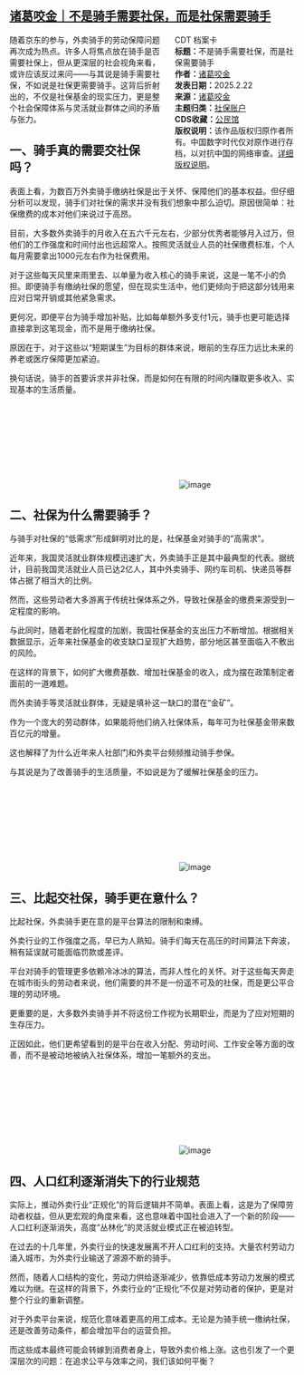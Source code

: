 <!--1740349868000-->
[诸葛咬金｜不是骑手需要社保，而是社保需要骑手](https://chinadigitaltimes.net/chinese/716038.html)
------

<div style="width:42%;float:right;padding-left:20px;"><div class="su-spoiler su-spoiler-style-fancy su-spoiler-icon-chevron-circle" data-scroll-offset="0" data-anchor-in-url="no"><div class="su-spoiler-title" tabindex="0" role="button"><span class="su-spoiler-icon"></span>CDT 档案卡</div><div class="su-spoiler-content su-u-clearfix su-u-trim"><strong>标题：</strong>不是骑手需要社保，而是社保需要骑手<br><strong>作者：</strong><a href="https://chinadigitaltimes.net/space/诸葛咬金" target="_blank">诸葛咬金</a><br><strong>发表日期：</strong>2025.2.22<br><strong>来源：</strong><a href="https://archive.ph/Xx9DP" target="_blank">诸葛咬金</a><br><strong>主题归类：</strong><a href="https://chinadigitaltimes.net/space/社保账户" target="_blank">社保账户</a><br><strong>CDS收藏：</strong><a href="https://chinadigitaltimes.net/space/%E5%85%AC%E6%B0%91%E9%A6%86" target="_blank" rel="noopener">公民馆</a><br><strong>版权说明：</strong>该作品版权归原作者所有。中国数字时代仅对原作进行存档，以对抗中国的网络审查。<a href="https://chinadigitaltimes.net/chinese/copyright">详细版权说明</a>。</div></div></div><p>随着京东的参与，外卖骑手的劳动保障问题再次成为热点。许多人将焦点放在骑手是否需要社保上，但从更深层的社会视角来看，或许应该反过来问——与其说是骑手需要社保，不如说是社保更需要骑手。这背后折射出的，不仅是社保基金的现实压力，更是整个社会保障体系与灵活就业群体之间的矛盾与张力。</p><h2><strong>一、骑手真的需要交社保吗？</strong></h2><p>表面上看，为数百万外卖骑手缴纳社保是出于关怀、保障他们的基本权益。但仔细分析可以发现，骑手们对社保的需求并没有我们想象中那么迫切。原因很简单：社保缴费的成本对他们来说过于高昂。</p><p>目前，大多数外卖骑手的月收入在五六千元左右，少部分优秀者能够月入过万，但他们的工作强度和时间付出也远超常人。按照灵活就业人员的社保缴费标准，个人每月需要拿出1000元左右作为社保费用。</p><p>对于这些每天风里来雨里去、以单量为收入核心的骑手来说，这是一笔不小的负担。即便骑手有缴纳社保的愿望，但在现实生活中，他们更倾向于把这部分钱用来应对日常开销或其他紧急需求。</p><p>更何况，即便平台为骑手增加补贴，比如每单额外多支付1元，骑手也更可能选择直接拿到这笔现金，而不是用于缴纳社保。</p><p>原因在于，对于这些以“短期谋生”为目标的群体来说，眼前的生存压力远比未来的养老或医疗保障更加紧迫。</p><p>换句话说，骑手的首要诉求并非社保，而是如何在有限的时间内赚取更多收入、实现基本的生活质量。</p><p><img decoding="async" src="data:image/svg+xml,%3Csvg%20xmlns='http://www.w3.org/2000/svg'%20viewBox='0%200%200%200'%3E%3C/svg%3E" alt="image" data-lazy-src="https://keep.cdt.media/assets/images/6/9/69c80212/66a92687.png"><noscript><img decoding="async" src="https://keep.cdt.media/assets/images/6/9/69c80212/66a92687.png" alt="image"></noscript></p><h2><strong>二、社保为什么需要骑手？</strong></h2><p>与骑手对社保的“低需求”形成鲜明对比的是，社保基金对骑手的“高需求”。</p><p>近年来，我国灵活就业群体规模迅速扩大，外卖骑手正是其中最典型的代表。据统计，目前我国灵活就业人员已达2亿人，其中外卖骑手、网约车司机、快递员等群体占据了相当大的比例。</p><p>然而，这些劳动者大多游离于传统社保体系之外，导致社保基金的缴费来源受到一定程度的影响。</p><p>与此同时，随着老龄化程度的加剧，我国社保基金的支出压力不断增加。根据相关数据显示，近年来社保基金的收支缺口呈现扩大趋势，部分地区甚至面临入不敷出的风险。</p><p>在这样的背景下，如何扩大缴费基数、增加社保基金的收入，成为摆在政策制定者面前的一道难题。</p><p>而外卖骑手等灵活就业群体，无疑是填补这一缺口的潜在“金矿”。</p><p>作为一个庞大的劳动群体，如果能将他们纳入社保体系，每年可为社保基金带来数百亿元的增量。</p><p>这也解释了为什么近年来人社部门和外卖平台频频推动骑手参保。</p><p>与其说是为了改善骑手的生活质量，不如说是为了缓解社保基金的压力。</p><p><img decoding="async" src="data:image/svg+xml,%3Csvg%20xmlns='http://www.w3.org/2000/svg'%20viewBox='0%200%200%200'%3E%3C/svg%3E" alt="image" data-lazy-src="https://keep.cdt.media/assets/images/6/9/69c80212/f1faaab0.png"><noscript><img decoding="async" src="https://keep.cdt.media/assets/images/6/9/69c80212/f1faaab0.png" alt="image"></noscript></p><h2><strong>三、比起交社保，骑手更在意什么？</strong></h2><p>比起社保，外卖骑手更在意的是平台算法的限制和束缚。</p><p>外卖行业的工作强度之高，早已为人熟知。骑手们每天在高压的时间算法下奔波，稍有延误就可能面临罚款或差评。</p><p>平台对骑手的管理更多依赖冷冰冰的算法，而非人性化的关怀。对于这些每天奔走在城市街头的劳动者来说，他们需要的并不是一份遥不可及的社保，而是更公平合理的劳动环境。</p><p>更重要的是，大多数外卖骑手并不将这份工作视为长期职业，而是为了应对短期的生存压力。</p><p>正因如此，他们更希望看到的是平台在收入分配、劳动时间、工作安全等方面的改善，而不是被动地被纳入社保体系，增加一笔额外的支出。</p><p><img decoding="async" src="data:image/svg+xml,%3Csvg%20xmlns='http://www.w3.org/2000/svg'%20viewBox='0%200%200%200'%3E%3C/svg%3E" alt="image" data-lazy-src="https://keep.cdt.media/assets/images/6/9/69c80212/91c6682c.png"><noscript><img decoding="async" src="https://keep.cdt.media/assets/images/6/9/69c80212/91c6682c.png" alt="image"></noscript></p><h2><strong>四、人口红利逐渐消失下的行业规范</strong></h2><p>实际上，推动外卖行业“正规化”的背后逻辑并不简单。表面上看，这是为了保障劳动者权益，但从更宏观的角度来看，这也意味着中国社会进入了一个新的阶段——人口红利逐渐消失，高度“丛林化”的灵活就业模式正在被迫转型。</p><p>在过去的十几年里，外卖行业的快速发展离不开人口红利的支持。大量农村劳动力涌入城市，为外卖行业输送了源源不断的骑手。</p><p>然而，随着人口结构的变化，劳动力供给逐渐减少，依靠低成本劳动力发展的模式难以为继。在这样的背景下，外卖行业的“正规化”不仅是对劳动者的保护，更是对整个行业的重新调整。</p><p>对于外卖平台来说，规范化意味着更高的用工成本。无论是为骑手统一缴纳社保，还是改善劳动条件，都会增加平台的运营负担。</p><p>而这些成本最终可能会转嫁到消费者身上，导致外卖价格上涨。这也引发了一个更深层次的问题：在追求公平与效率之间，我们该如何平衡？</p><div class="addtoany_share_save_container addtoany_content addtoany_content_bottom"><div class="a2a_kit a2a_kit_size_32 addtoany_list" data-a2a-url="https://chinadigitaltimes.net/chinese/716038.html" data-a2a-title="诸葛咬金｜不是骑手需要社保，而是社保需要骑手"><a class="a2a_button_facebook" href="https://www.addtoany.com/add_to/facebook?linkurl=https%3A%2F%2Fchinadigitaltimes.net%2Fchinese%2F716038.html&amp;linkname=%E8%AF%B8%E8%91%9B%E5%92%AC%E9%87%91%EF%BD%9C%E4%B8%8D%E6%98%AF%E9%AA%91%E6%89%8B%E9%9C%80%E8%A6%81%E7%A4%BE%E4%BF%9D%EF%BC%8C%E8%80%8C%E6%98%AF%E7%A4%BE%E4%BF%9D%E9%9C%80%E8%A6%81%E9%AA%91%E6%89%8B" title="Facebook" rel="nofollow noopener" target="_blank"></a><a class="a2a_button_twitter" href="https://www.addtoany.com/add_to/twitter?linkurl=https%3A%2F%2Fchinadigitaltimes.net%2Fchinese%2F716038.html&amp;linkname=%E8%AF%B8%E8%91%9B%E5%92%AC%E9%87%91%EF%BD%9C%E4%B8%8D%E6%98%AF%E9%AA%91%E6%89%8B%E9%9C%80%E8%A6%81%E7%A4%BE%E4%BF%9D%EF%BC%8C%E8%80%8C%E6%98%AF%E7%A4%BE%E4%BF%9D%E9%9C%80%E8%A6%81%E9%AA%91%E6%89%8B" title="Twitter" rel="nofollow noopener" target="_blank"></a><a class="a2a_button_telegram" href="https://www.addtoany.com/add_to/telegram?linkurl=https%3A%2F%2Fchinadigitaltimes.net%2Fchinese%2F716038.html&amp;linkname=%E8%AF%B8%E8%91%9B%E5%92%AC%E9%87%91%EF%BD%9C%E4%B8%8D%E6%98%AF%E9%AA%91%E6%89%8B%E9%9C%80%E8%A6%81%E7%A4%BE%E4%BF%9D%EF%BC%8C%E8%80%8C%E6%98%AF%E7%A4%BE%E4%BF%9D%E9%9C%80%E8%A6%81%E9%AA%91%E6%89%8B" title="Telegram" rel="nofollow noopener" target="_blank"></a><a class="a2a_button_reddit" href="https://www.addtoany.com/add_to/reddit?linkurl=https%3A%2F%2Fchinadigitaltimes.net%2Fchinese%2F716038.html&amp;linkname=%E8%AF%B8%E8%91%9B%E5%92%AC%E9%87%91%EF%BD%9C%E4%B8%8D%E6%98%AF%E9%AA%91%E6%89%8B%E9%9C%80%E8%A6%81%E7%A4%BE%E4%BF%9D%EF%BC%8C%E8%80%8C%E6%98%AF%E7%A4%BE%E4%BF%9D%E9%9C%80%E8%A6%81%E9%AA%91%E6%89%8B" title="Reddit" rel="nofollow noopener" target="_blank"></a><a class="a2a_button_whatsapp" href="https://www.addtoany.com/add_to/whatsapp?linkurl=https%3A%2F%2Fchinadigitaltimes.net%2Fchinese%2F716038.html&amp;linkname=%E8%AF%B8%E8%91%9B%E5%92%AC%E9%87%91%EF%BD%9C%E4%B8%8D%E6%98%AF%E9%AA%91%E6%89%8B%E9%9C%80%E8%A6%81%E7%A4%BE%E4%BF%9D%EF%BC%8C%E8%80%8C%E6%98%AF%E7%A4%BE%E4%BF%9D%E9%9C%80%E8%A6%81%E9%AA%91%E6%89%8B" title="WhatsApp" rel="nofollow noopener" target="_blank"></a><a class="a2a_button_email" href="https://www.addtoany.com/add_to/email?linkurl=https%3A%2F%2Fchinadigitaltimes.net%2Fchinese%2F716038.html&amp;linkname=%E8%AF%B8%E8%91%9B%E5%92%AC%E9%87%91%EF%BD%9C%E4%B8%8D%E6%98%AF%E9%AA%91%E6%89%8B%E9%9C%80%E8%A6%81%E7%A4%BE%E4%BF%9D%EF%BC%8C%E8%80%8C%E6%98%AF%E7%A4%BE%E4%BF%9D%E9%9C%80%E8%A6%81%E9%AA%91%E6%89%8B" title="Email" rel="nofollow noopener" target="_blank"></a><a class="a2a_button_copy_link" href="https://www.addtoany.com/add_to/copy_link?linkurl=https%3A%2F%2Fchinadigitaltimes.net%2Fchinese%2F716038.html&amp;linkname=%E8%AF%B8%E8%91%9B%E5%92%AC%E9%87%91%EF%BD%9C%E4%B8%8D%E6%98%AF%E9%AA%91%E6%89%8B%E9%9C%80%E8%A6%81%E7%A4%BE%E4%BF%9D%EF%BC%8C%E8%80%8C%E6%98%AF%E7%A4%BE%E4%BF%9D%E9%9C%80%E8%A6%81%E9%AA%91%E6%89%8B" title="Copy Link" rel="nofollow noopener" target="_blank"></a><a class="a2a_dd addtoany_share_save addtoany_share" href="https://www.addtoany.com/share"></a></div></div>
